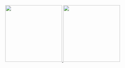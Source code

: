 <div>
  <a href="https://github.com/rafaballerini">
  <img height="180em" src="https://github-readme-stats.vercel.app/api?username=LeoWojahn&show_icons=true&theme=dracula&include_all_commits=true&count_private=true"/>
  <img height="180em" src="https://github-readme-stats.vercel.app/api/top-langs/?username=LeoWojahn&layout=compact&langs_count=8&theme=dracula"/>
<div>
